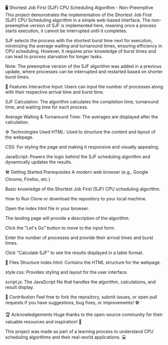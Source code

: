 
🖥️ Shortest Job First (SJF) CPU Scheduling Algorithm - Non-Preemptive
This project demonstrates the implementation of the Shortest Job First (SJF) CPU Scheduling algorithm in a simple web-based interface. The non-preemptive version of SJF is implemented here, meaning once a process starts execution, it cannot be interrupted until it completes.

SJF selects the process with the shortest burst time next for execution, minimizing the average waiting and turnaround times, ensuring efficiency in CPU scheduling. However, it requires prior knowledge of burst times and can lead to process starvation for longer tasks.

Note: The preemptive version of the SJF algorithm was added in a previous update, where processes can be interrupted and restarted based on shorter burst times.

🚀 Features
Interactive Input: Users can input the number of processes along with their respective arrival time and burst time.

SJF Calculation: The algorithm calculates the completion time, turnaround time, and waiting time for each process.

Average Waiting & Turnaround Time: The averages are displayed after the calculation.

⚙️ Technologies Used
HTML: Used to structure the content and layout of the webpage.

CSS: For styling the page and making it responsive and visually appealing.

JavaScript: Powers the logic behind the SJF scheduling algorithm and dynamically updates the results.

🛠️ Getting Started
Prerequisites
A modern web browser (e.g., Google Chrome, Firefox, etc.)

Basic knowledge of the Shortest Job First (SJF) CPU scheduling algorithm.

How to Run
Clone or download the repository to your local machine.

Open the index.html file in your browser.

The landing page will provide a description of the algorithm.

Click the "Let's Go" button to move to the input form.

Enter the number of processes and provide their arrival times and burst times.

Click "Calculate SJF" to see the results displayed in a table format.

📁 Files Structure
index.html: Contains the HTML structure for the webpage.

style.css: Provides styling and layout for the user interface.

script.js: The JavaScript file that handles the algorithm, calculations, and result display.

🤝 Contribution
Feel free to fork the repository, submit issues, or open pull requests if you have suggestions, bug fixes, or improvements! 🛠️

🏆 Acknowledgements
Huge thanks to the open-source community for their valuable resources and inspiration! 🙏

This project was made as part of a learning process to understand CPU scheduling algorithms and their real-world applications. 💻


